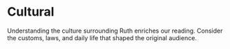 # Cultural

Understanding the culture surrounding Ruth enriches our reading. Consider the customs, laws, and daily life that shaped the original audience.

